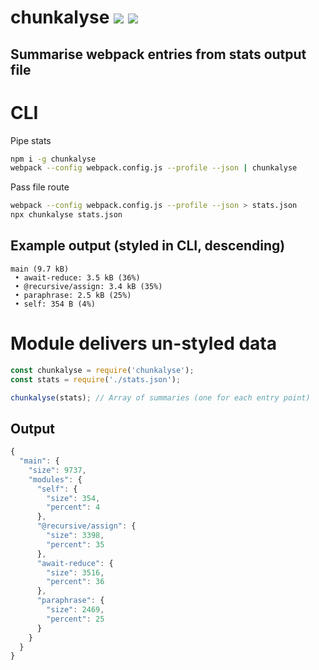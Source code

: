 # chunkalyse [![](https://img.shields.io/npm/v/chunkalyse.svg)](https://www.npmjs.com/package/chunkalyse) [![](https://img.shields.io/badge/source--000000.svg?logo=github&style=social)](https://github.com/omrilotan/mono/tree/master/packages/chunkalyse)

## Summarise webpack entries from stats output file

# CLI
Pipe stats
```sh
npm i -g chunkalyse
webpack --config webpack.config.js --profile --json | chunkalyse
```

Pass file route
```sh
webpack --config webpack.config.js --profile --json > stats.json
npx chunkalyse stats.json
```
## Example output (styled in CLI, descending)
```
main (9.7 kB)
 • await-reduce: 3.5 kB (36%)
 • @recursive/assign: 3.4 kB (35%)
 • paraphrase: 2.5 kB (25%)
 • self: 354 B (4%)
```

# Module delivers un-styled data
```js
const chunkalyse = require('chunkalyse');
const stats = require('./stats.json');

chunkalyse(stats); // Array of summaries (one for each entry point)
```
## Output
```js
{
  "main": {
    "size": 9737,
    "modules": {
      "self": {
        "size": 354,
        "percent": 4
      },
      "@recursive/assign": {
        "size": 3398,
        "percent": 35
      },
      "await-reduce": {
        "size": 3516,
        "percent": 36
      },
      "paraphrase": {
        "size": 2469,
        "percent": 25
      }
    }
  }
}
```
